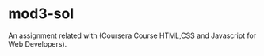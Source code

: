 # mod3-sol
An assignment related with (Coursera Course HTML,CSS and Javascript for Web Developers).  

